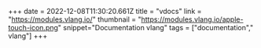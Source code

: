 +++
date = 2022-12-08T11:30:20.661Z
title = "vdocs"
link = "https://modules.vlang.io/"
thumbnail = "https://modules.vlang.io/apple-touch-icon.png"
snippet="Documentation vlang"
tags = ["documentation"," vlang"]
+++
